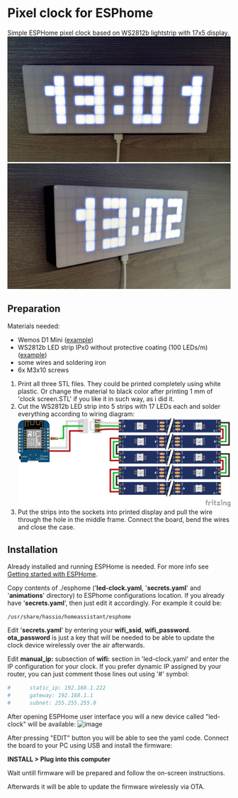 
# Pixel clock for ESPhome

Simple ESPHome pixel clock based on WS2812b lightstrip with 17x5 display.
![front](https://github.com/justr0st/esphome-RGB-LED-pixel-clock/blob/main/Images/LED_Clock_front.jpg?raw=true)
![side](https://github.com/justr0st/esphome-RGB-LED-pixel-clock/blob/main/Images/LED_clock_side.jpg?raw=true)

## Preparation
Materials needed:
  * Wemos D1 Mini ([example](https://www.amazon.de/gp/product/B0754N794H/))
  * WS2812b LED strip IPx0 without protective coating (100 LEDs/m) ([example](https://www.amazon.de/gp/product/B088FJLRFP))
  * some wires and soldering iron
  * 6x M3x10 screws


  1. Print all three STL files. They could be printed completely using white plastic. Or change the material to black color after printing 1 mm of 'clock screen.STL' if you like it in such way, as i did it.
  2. Cut the WS2812b LED strip into 5 strips with 17 LEDs each and solder everything according to wiring diagram:
     ![wiring](https://github.com/justr0st/esphome-RGB-LED-pixel-clock/blob/main/Images/Wiring%20Sketch.svg?raw=true)
  3. Put the strips into the sockets into printed display and pull the wire through the hole in the middle frame. Connect the board, bend the wires and close the case.
  
## Installation

Already installed and running ESPHome is needed. For more info see [Getting started with ESPHome](https://esphome.io/guides/getting_started_hassio.html).

Copy contents of ./esphome ('**led-clock.yaml**, '**secrets.yaml**' and '**animations**' directory) to ESPhome configurations location. If you already have '**secrets.yaml**', then just edit it accordingly.
For example it could be:
```
/usr/share/hassio/homeassistant/esphome
```
Edit '**secrets.yaml**' by entering your **wifi_ssid**, **wifi_password**. **ota_password** is just a key that will be needed to be able to update the clock device wirelessly over the air afterwards.

Edit **manual_ip:** subsection of **wifi:** section in 'led-clock.yaml' and enter the IP configuration for your clock.
If you prefer dynamic IP assigned by your router, you can just comment those lines out using '#' symbol:
```yaml
#      static_ip: 192.168.1.222
#      gateway: 192.168.1.1
#      subnet: 255.255.255.0
```

After opening ESPHome user interface you will a new device called "led-clock" will be available:
![image](https://user-images.githubusercontent.com/50486502/199477793-32966969-0e1a-44d9-b9d8-8dc3f1274d86.png)

After pressing "EDIT" button you will be able to see the yaml code.
Connect the board to your PC using USB and install the firmware:

**INSTALL > Plug into this computer**

Wait untill firmware will be prepared and follow the on-screen instructions.

Afterwards it will be able to update the firmware wirelessly via OTA.
